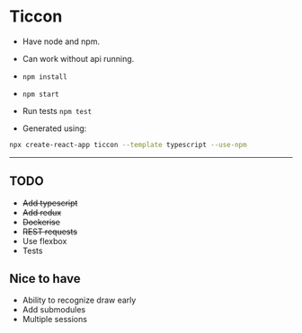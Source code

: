 
# Ticcon

- Have node and npm.
- Can work without api running.
- `npm install`
- `npm start`
- Run tests `npm test`

- Generated using:

```bash
npx create-react-app ticcon --template typescript --use-npm
```

---

## TODO

- ~~Add typescript~~
- ~~Add redux~~
- ~~Dockerise~~
- ~~REST requests~~
- Use flexbox
- Tests

## Nice to have

- Ability to recognize draw early
- Add submodules
- Multiple sessions

